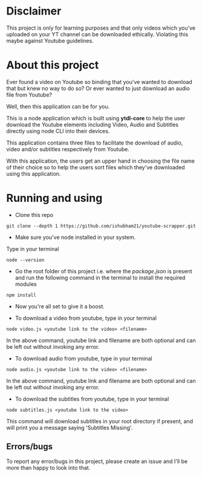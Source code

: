 # Disclaimer 

This project is only for learning purposes and that only videos which you've uploaded on your YT channel can be downloaded ethically. Violating this maybe against Youtube guidelines.

# About this project 

Ever found a video on Youtube so binding that you've wanted to download that but knew no way to do so? Or ever wanted to just download an audio file from Youtube?

Well, then this application can be for you.

This is a node application which is built using **ytdl-core** to help the user download the Youtube elements including Video, Audio and Subtitles directly using node CLI into their devices. 

This application contains three files to facilitate the download of audio, video and/or subtitles respectively from Youtube.

With this application, the users get an upper hand in choosing the file name of their choice so to help the users sort files which they've downloaded using this application.

# Running and using

* Clone this repo
  
 ```
 git clone --depth 1 https://github.com/ishubham21/youtube-scrapper.git
 ```

* Make sure you've node installed in your system.
 
 Type in your terminal 
 ```
 node --version
 ```

* Go the root folder of this project i.e. where the *package.json* is present and run the following command in the terminal to install the required modules

```
npm install
```

* Now you're all set to give it a boost.

* To download a video from youtube, type in your terminal

```
node video.js <youtube link to the video> <filename>
```

In the above command, youtube link and filename are both optional and can be left out without invoking any error.


* To download audio from youtube, type in your terminal

```
node audio.js <youtube link to the video> <filename>
```

In the above command, youtube link and filename are both optional and can be left out without invoking any error.

* To download the subtitles from youtube, type in your terminal 

```
node subtitles.js <youtube link to the video>
```

This command will download subtitles in your root directory if present, and will print you a message saying 'Subtitles Missing'.

## Errors/bugs

To report any error/bugs in this project, please create an issue and I'll be more than happy to look into that.